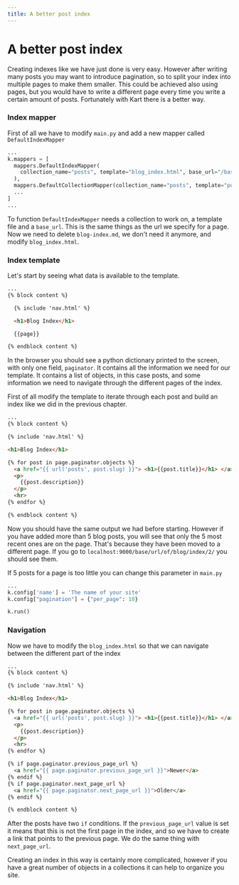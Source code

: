 ```yaml
---
title: A better post index
---
```


# A better post index

Creating indexes like we have just done is very easy. However after writing many posts you may want to introduce pagination, so to split your index into multiple pages to make them smaller. This could be achieved also using pages, but you would have to write a different page every time you write a certain amount of posts. Fortunately with Kart there is a better way.

### Index mapper

First of all we have to modify ``main.py`` and add a new mapper called ``DefaultIndexMapper``

```python
...
k.mappers = [
  mappers.DefaultIndexMapper(
    collection_name="posts", template="blog_index.html", base_url="/base/url/of/blog/index"
  ),
  mappers.DefaultCollectionMapper(collection_name="posts", template="post.html"),
  ...
]
...
```

To function ``DefaultIndexMapper`` needs a collection to work on, a template file and a ``base_url``. This is the same things as the url we specify for a page. Now we need to delete ``blog-index.md``, we don't need it anymore, and modify ``blog_index.html``.

### Index template

Let's start by seeing what data is available to the template.

```html
...
{% block content %}

  {% include 'nav.html' %}

  <h1>Blog Index</h1>

  {{page}}

{% endblock content %}
```

In the browser you should see a python dictionary printed to the screen, with only one field, ``paginator``. It contains all the information we need for our template. It contains a list of objects, in this case posts, and some information we need to navigate through the different pages of the index.

First of all modify the template to iterate through each post and build an index like we did in the previous chapter.

```html
...
{% block content %}

{% include 'nav.html' %}

<h1>Blog Index</h1>

{% for post in page.paginator.objects %}
  <a href="{{ url('posts', post.slug) }}"> <h1>{{post.title}}</h1> </a>
  <p>
    {{post.description}}
  </p>
  <hr>
{% endfor %}

{% endblock content %}
```

Now you should have the same output we had before starting. However if you have added more than 5 blog posts, you will see that only the 5 most recent ones are on the page. That's because they have been moved to a different page. If you go to ``localhost:9000/base/url/of/blog/index/2/`` you should see them.

If 5 posts for a page is too little you can change this parameter in ``main.py``

```python
...
k.config['name'] = 'The name of your site'
k.config["pagination"] = {"per_page": 10}

k.run()
```

### Navigation

Now we have to modify the ``blog_index.html`` so that we can navigate between the different part of the index

```html
...
{% block content %}

{% include 'nav.html' %}

<h1>Blog Index</h1>

{% for post in page.paginator.objects %}
  <a href="{{ url('posts', post.slug) }}"> <h1>{{post.title}}</h1> </a>
  <p>
    {{post.description}}
  </p>
  <hr>
{% endfor %}

{% if page.paginator.previous_page_url %}
  <a href="{{ page.paginator.previous_page_url }}">Newer</a>
{% endif %}
{% if page.paginator.next_page_url %}
  <a href="{{ page.paginator.next_page_url }}">Older</a>
{% endif %}

{% endblock content %}
```

After the posts have two ``if`` conditions. If the ``previous_page_url`` value is set it means that this is not the first page in the index, and so we have to create a link that points to the previous page. We do the same thing with ``next_page_url``.

Creating an index in this way is certainly more complicated, however if you have a great number of objects in a collections it can help to organize you site.

